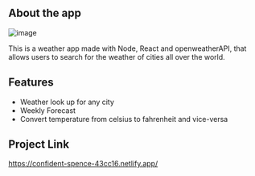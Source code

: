 ## About the app

![image](https://user-images.githubusercontent.com/84162315/173298244-924125c2-b986-46c3-8f97-af60fe2cc2ce.png)

This is a weather app made with Node, React and openweatherAPI, that allows users to search for the weather of cities all over the world. 

## Features
- Weather look up for any city
- Weekly Forecast
- Convert temperature from celsius to fahrenheit and vice-versa

## Project Link
https://confident-spence-43cc16.netlify.app/
